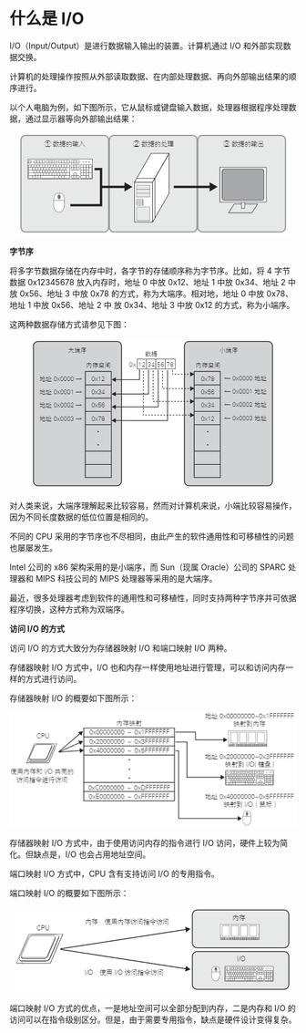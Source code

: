 # 什么是 I/O

I/O（Input/Output）是进行数据输入输出的装置。计算机通过 I/O 和外部实现数据交换。

计算机的处理操作按照从外部读取数据、在内部处理数据、再向外部输出结果的顺序进行。

以个人电脑为例，如下图所示，它从鼠标或键盘输入数据，处理器根据程序处理数据，通过显示器等向外部输出结果：

<p align="center">
    <img src="计算机的处理流程.png" alt="计算机的处理流程">
</p>

**字节序**

将多字节数据存储在内存中时，各字节的存储顺序称为字节序。比如，将 4 字节数据 0x12345678 放入内存时，地址 0 中放 0x12、地址 1 中放 0x34、地址 2 中放 0x56、地址 3 中放 0x78 的方式，称为大端序。相对地，地址 0 中放 0x78、地址 1 中放 0x56、地址 2 中 放 0x34、地址 3 中放 0x12 的方式，称为小端序。

这两种数据存储方式请参见下图：

<p align="center">
    <img src="字节序.png" alt="字节序">
</p>

对人类来说，大端序理解起来比较容易，然而对计算机来说，小端比较容易操作，因为不同长度数据的低位位置是相同的。

不同的 CPU 采用的字节序也不尽相同，由此产生的软件通用性和可移植性的问题也屡屡发生。

Intel 公司的 x86 架构采用的是小端序，而 Sun（现属 Oracle）公司的 SPARC 处理器和 MIPS 科技公司的 MIPS 处理器等采用的是大端序。

最近，很多处理器考虑到软件的通用性和可移植性，同时支持两种字节序并可依据程序切换，这种方式称为双端序。

**访问 I/O 的方式**

访问 I/O 的方式大致分为存储器映射 I/O 和端口映射 I/O 两种。

存储器映射 I/O 方式中，I/O 也和内存一样使用地址进行管理，可以和访问内存一样的方式进行访问。

存储器映射 I/O 的概要如下图所示：

<p align="center">
    <img src="存储器映射.png" alt="存储器映射 I/O">
</p>

存储器映射 I/O 方式中，由于使用访问内存的指令进行 I/O 访问，硬件上较为简化。但缺点是，I/O 也会占用地址空间。

端口映射 I/O 方式中，CPU 含有支持访问 I/O 的专用指令。

端口映射 I/O 的概要如下图所示：

<p align="center">
    <img src="端口映射.png" alt="端口映射 I/O">
</p>

端口映射 I/O 方式的优点，一是地址空间可以全部分配到内存，二是内存和 I/O 的访问可以在指令级别区分。但是，由于需要专用指令，缺点是硬件设计变得复杂。